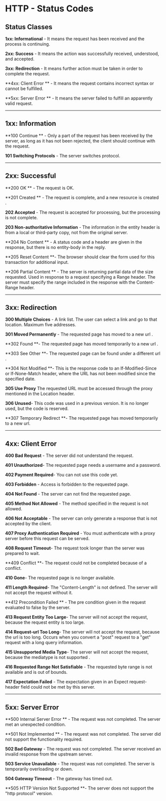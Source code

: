 # HTTP - Status Codes

## Status Classes

**1xx: Informational**  - It means the request has been received and the process is continuing.

**2xx: Success** - It means the action was successfully received, understood, and accepted.

**3xx: Redirection**  - It means further action must be taken in order to complete the request.

**4xx: Client Error **  - It means the request contains incorrect syntax or cannot be fulfilled.

**5xx: Server Error **  - It means the server failed to fulfill an apparently valid request.

***
## 1xx: Information

**100 Continue ** -  Only a part of the request has been received by the server, as long as it has not been rejected, the client should continue with the request.

**101 Switching Protocols** - The server switches protocol.
***
## 2xx: Successful

**200 OK  ** - The request is OK.

**201 Created ** - The request is complete, and a new resource is created .

**202 Accepted** - The request is accepted for processing, but the processing is not complete.

**203 Non-authoritative Information** - The information in the entity header is from a local or third-party copy, not from the original server.

**204 No Content ** - A status code and a header are given in the response, but there is no entity-body in the reply.

**205 Reset Content **-	The browser should clear the form used for this transaction for additional input.

**206 Partial Content ** - The server is returning partial data of the size requested. Used in response to a request specifying a Range header. The server must specify the range included in the response with the Content-Range header.
***
## 3xx: Redirection

**300 Multiple Choices**   - A link list. The user can select a link and go to that location. Maximum five addresses.

**301 Moved Permanently**  - The requested page has moved to a new url .

**302 Found **- The requested page has moved temporarily to a new url .

**303 See Other **- The requested page can be found under a different url .

**304 Not Modified **- This is the response code to an If-Modified-Since or If-None-Match header, where the URL has not been modified since the specified date.

**305 Use Proxy** The requested URL must be accessed through the proxy mentioned in the Location header.

**306 Unused**- This code was used in a previous version. It is no longer used, but the code is reserved.

**307 Temporary Redirect **- The requested page has moved temporarily to a new url.
***
## 4xx: Client Error

**400 Bad Request**                     - The server did not understand the request.

**401 Unauthorized**- The requested page needs a username and a password.

**402 Payment Required**- You can not use this code yet.

**403 Forbidden**  - Access is forbidden to the requested page.

**404 Not Found**  - The server can not find the requested page.

**405 Method Not Allowed**  - The method specified in the request is not allowed.

**406 Not Acceptable** - The server can only generate a response that is not accepted by the client.

**407 Proxy Authentication Required**  - You must authenticate with a proxy server before this request can be served.

**408 Request Timeout**- The request took longer than the server was prepared to wait.

**409 Conflict **- The request could not be completed because of a conflict.

**410 Gone**- The requested page is no longer available.

**411 Length Required**- The "Content-Length" is not defined. The server will not accept the request without it.

**412 Precondition Failed ** - The pre condition given in the request evaluated to false by the server.

**413 Request Entity Too Large**- The server will not accept the request, because the request entity is too large.

**414 Request-url Too Long**- The server will not accept the request, because the url is too long. Occurs when you convert a "post" request to a "get" request with a long query information.

**415 Unsupported Media Type**- The server will not accept the request, because the mediatype is not supported .

**416 Requested Range Not Satisfiable** - The requested byte range is not available and is out of bounds.

**417 Expectation Failed** - The expectation given in an Expect request-header field could not be met by this server.
***
## 5xx: Server Error

**500 Internal Server Error  **  - The request was not completed. The server met an unexpected condition.

**501 Not Implemented ** - The request was not completed. The server did not support the functionality required.

**502 Bad Gateway** - The request was not completed. The server received an invalid response from the upstream server.

**503 Service Unavailable** - The request was not completed. The server is temporarily overloading or down.

**504 Gateway Timeout** - The gateway has timed out.

**505 HTTP Version Not Supported **- The server does not support the "http protocol" version.
